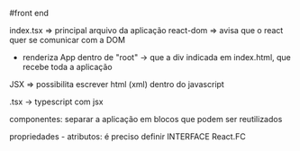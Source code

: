 #front end

index.tsx => principal arquivo da aplicação
react-dom => avisa que o react quer se comunicar com a DOM
* renderiza App dentro de "root" -> que a div indicada em index.html, que recebe toda a aplicação

JSX => possibilita escrever html (xml) dentro do javascript

.tsx -> typescript com jsx

componentes: separar a aplicação em blocos que podem ser reutilizados

propriedades - atributos: é preciso definir INTERFACE
React.FC<atributo>

